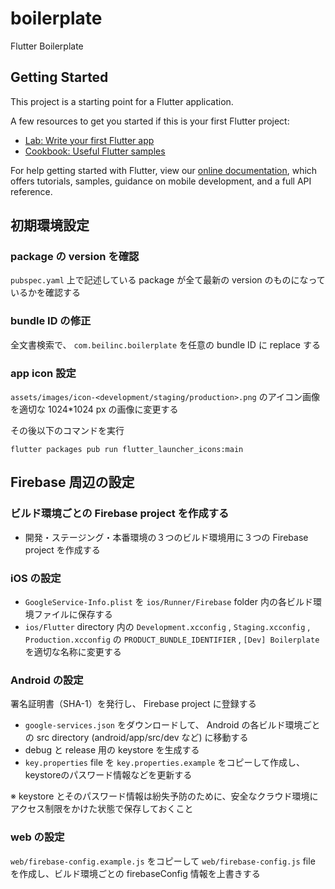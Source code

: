 # boilerplate

Flutter Boilerplate

## Getting Started

This project is a starting point for a Flutter application.

A few resources to get you started if this is your first Flutter project:

- [Lab: Write your first Flutter app](https://flutter.dev/docs/get-started/codelab)
- [Cookbook: Useful Flutter samples](https://flutter.dev/docs/cookbook)

For help getting started with Flutter, view our
[online documentation](https://flutter.dev/docs), which offers tutorials,
samples, guidance on mobile development, and a full API reference.

## 初期環境設定

### package の version を確認

`pubspec.yaml` 上で記述している package が全て最新の version のものになっているかを確認する

### bundle ID の修正

全文書検索で、 `com.beilinc.boilerplate` を任意の bundle ID に replace する

### app icon 設定

`assets/images/icon-<development/staging/production>.png` のアイコン画像を適切な 1024*1024 px の画像に変更する

その後以下のコマンドを実行

```
flutter packages pub run flutter_launcher_icons:main
```

## Firebase 周辺の設定

### ビルド環境ごとの Firebase project を作成する

- 開発・ステージング・本番環境の３つのビルド環境用に３つの Firebase project を作成する

### iOS の設定

- `GoogleService-Info.plist` を `ios/Runner/Firebase` folder 内の各ビルド環境ファイルに保存する
- `ios/Flutter` directory 内の `Development.xcconfig` , `Staging.xcconfig` , `Production.xcconfig` の `PRODUCT_BUNDLE_IDENTIFIER` , `[Dev] Boilerplate` を適切な名称に変更する

### Android の設定

署名証明書（SHA-1）を発行し、 Firebase project に登録する

- `google-services.json` をダウンロードして、 Android の各ビルド環境ごとの src directory (android/app/src/dev など) に移動する
- debug と release 用の keystore を生成する
- `key.properties` file を `key.properties.example` をコピーして作成し、keystoreのパスワード情報などを更新する

※ keystore とそのパスワード情報は紛失予防のために、安全なクラウド環境にアクセス制限をかけた状態で保存しておくこと

### web の設定

`web/firebase-config.example.js` をコピーして `web/firebase-config.js` file を作成し、ビルド環境ごとの firebaseConfig 情報を上書きする
